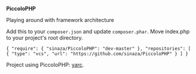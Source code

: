 **PiccoloPHP**

Playing around with framework architecture

Add this to your `composer.json` and update `composer.phar`. Move index.php to your project's root directory.

`{
	"require": {
		"sinaza/PiccoloPHP": "dev-master"
	},
	"repositories": [
		{
			"type": "vcs",
	        	"url": "https://github.com/sinaza/PiccoloPHP"
		}
	]
}`

Project using PiccoloPHP: [yarc](https://github.com/sinaza/yarc).
